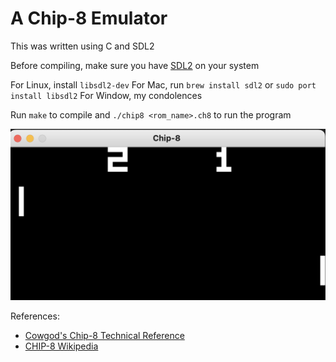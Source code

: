 # A Chip-8 Emulator

This was written using C and SDL2

Before compiling, make sure you have [SDL2](https://wiki.libsdl.org/SDL2/Installation) on your system

For Linux, install `libsdl2-dev`
For Mac, run `brew install sdl2` or `sudo port install libsdl2`
For Window, my condolences

Run `make` to compile and `./chip8 <rom_name>.ch8` to run the program

![emulator image](emulator.png)

References:
- [Cowgod's Chip-8 Technical Reference](http://devernay.free.fr/hacks/chip8/C8TECH10.HTM)
- [CHIP-8 Wikipedia](https://en.wikipedia.org/wiki/CHIP-8)
